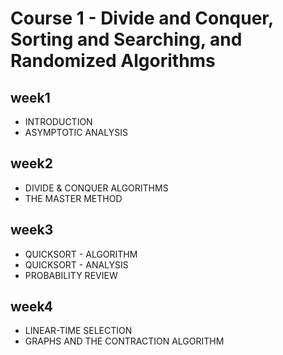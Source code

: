# Course 1 - Divide and Conquer, Sorting and Searching, and Randomized Algorithms

## week1
* INTRODUCTION
* ASYMPTOTIC ANALYSIS

## week2
* DIVIDE & CONQUER ALGORITHMS
* THE MASTER METHOD

## week3
* QUICKSORT - ALGORITHM
* QUICKSORT - ANALYSIS
* PROBABILITY REVIEW

## week4
* LINEAR-TIME SELECTION
* GRAPHS AND THE CONTRACTION ALGORITHM
